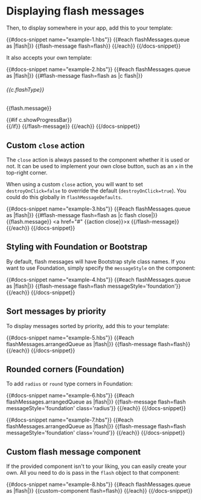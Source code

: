 # Displaying flash messages

Then, to display somewhere in your app, add this to your template:

{{#docs-snippet name="example-1.hbs"}}
  {{#each flashMessages.queue as |flash|}}
    {{flash-message flash=flash}}
  {{/each}}
{{/docs-snippet}}

It also accepts your own template:

{{#docs-snippet name="example-2.hbs"}}
  {{#each flashMessages.queue as |flash|}}
    {{#flash-message flash=flash as |c flash|}}
      <h6>{{c.flashType}}</h6>
      <p>{{flash.message}}</p>
      {{#if c.showProgressBar}}
        <div class="alert-progress">
          <div class="alert-progressBar" style="{{c.progressDuration}}"></div>
        </div>
      {{/if}}
    {{/flash-message}}
  {{/each}}
{{/docs-snippet}}

## Custom `close` action
The `close` action is always passed to the component whether it is used or not. It can be used to implement your own close button, such as an `x` in the top-right corner.

When using a custom `close` action, you will want to set `destroyOnClick=false` to override the default (`destroyOnClick=true`). You could do this globally in `flashMessageDefaults`.

{{#docs-snippet name="example-3.hbs"}}
  {{#each flashMessages.queue as |flash|}}
    {{#flash-message flash=flash as |c flash close|}}
      {{flash.message}}
      <a href="#" {{action close}}>x</a>
    {{/flash-message}}
  {{/each}}
{{/docs-snippet}}

## Styling with Foundation or Bootstrap
By default, flash messages will have Bootstrap style class names. If you want to use Foundation, simply specify the `messageStyle` on the component:

{{#docs-snippet name="example-4.hbs"}}
  {{#each flashMessages.queue as |flash|}}
    {{flash-message flash=flash messageStyle='foundation'}}
  {{/each}}
{{/docs-snippet}}

## Sort messages by priority
To display messages sorted by priority, add this to your template:

{{#docs-snippet name="example-5.hbs"}}
  {{#each flashMessages.arrangedQueue as |flash|}}
    {{flash-message flash=flash}}
  {{/each}}
{{/docs-snippet}}

## Rounded corners (Foundation)
To add `radius` or `round` type corners in Foundation:

{{#docs-snippet name="example-6.hbs"}}
  {{#each flashMessages.arrangedQueue as |flash|}}
    {{flash-message flash=flash messageStyle='foundation' class='radius'}}
  {{/each}}
{{/docs-snippet}}

{{#docs-snippet name="example-7.hbs"}}
  {{#each flashMessages.arrangedQueue as |flash|}}
    {{flash-message flash=flash messageStyle='foundation' class='round'}}
  {{/each}}
{{/docs-snippet}}

## Custom flash message component
If the provided component isn't to your liking, you can easily create your own. All you need to do is pass in the `flash` object to that component:

{{#docs-snippet name="example-8.hbs"}}
  {{#each flashMessages.queue as |flash|}}
    {{custom-component flash=flash}}
  {{/each}}
{{/docs-snippet}}
